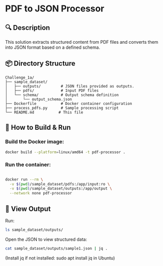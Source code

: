 # PDF to JSON Processor

## 🔍 Description
This solution extracts structured content from PDF files and converts them into JSON format based on a defined schema.

## 📦 Directory Structure
```
Challenge_1a/
├── sample_dataset/
│   ├── outputs/         # JSON files provided as outputs.
│   ├── pdfs/            # Input PDF files
│   └── schema/          # Output schema definition
│       └── output_schema.json
├── Dockerfile           # Docker container configuration
├── process_pdfs.py      # Sample processing script
└── README.md           # This file
```

## 🧪 How to Build & Run

### Build the Docker image:
```bash
docker build --platform=linux/amd64 -t pdf-processor .
```


### Run the container:

```bash

docker run --rm \
  -v $(pwd)/sample_dataset/pdfs:/app/input:ro \
  -v $(pwd)/sample_dataset/outputs:/app/output \
  --network none pdf-processor
```

## 🧪 View Output

Run:
```bash
ls sample_dataset/outputs/
```

Open the JSON to view structured data:
```bash
cat sample_dataset/outputs/sample1.json | jq .
```
(Install jq if not installed: sudo apt install jq in Ubuntu)
